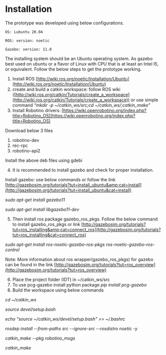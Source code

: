 
# Installation

The prototype was developed using below configurations.

    OS: Lubuntu 20.04

    ROS: version: noetic

    Gazebo: version: 11.0

The installing system should be an Ubuntu operating system. As gazebo best used on ubuntu or a flavor of Linux with CPU that is at least an Intel I5, or equivalent. Follow the below steps to get the prototype working.

1. Install ROS
   [http://wiki.ros.org/noetic/Installation/Ubuntu](http://wiki.ros.org/noetic/Installation/Ubuntu)
2. create and build a catkin workspace: follow ROS wiki
   ([http://wiki.ros.org/catkin/Tutorials/create_a_workspace](http://wiki.ros.org/catkin/Tutorials/create_a_workspace))
   or use simple command
   *“mkdir -p ~/catkin_ws/src;cd
   ~/catkin_ws/;catkin_make”*
3. Install Robotino drivers:
   [https://wiki.openrobotino.org/index.php?title=Robotino_OS](https://wiki.openrobotino.org/index.php?title=Robotino_OS)

Download below 3 files

1. robotino-dev
2. rec-rpc
3. robotino-api2

Install the above deb files using gdebi

4. It is recommended to install gazebo and check for proper installation.

Install gazebo: use below commands or follow the link
[http://gazebosim.org/tutorials?tut=install_ubuntu&amp;cat=install](http://gazebosim.org/tutorials?tut=install_ubuntu&cat=install)

*sudo apt-get install gazebo11*

*sudo apt-get install libgazebo11-dev*

5. Then install ros package gazebo_ros_pkgs. Follow the below command to install gazebo_ros_pkgs or link
   [http://gazebosim.org/tutorials?tut=ros_installing&amp;cat=connect_ros](http://gazebosim.org/tutorials?tut=ros_installing&cat=connect_ros)

*sudo apt-get install ros-noetic-gazebo-ros-pkgs ros-noetic-gazebo-ros-control*

Note:
More information about ros wrapper(gazebo_ros_pkgs) for gazebo can be found in the link [http://gazebosim.org/tutorials?tut=ros_overview](http://gazebosim.org/tutorials?tut=ros_overview)

6. Place the project folder (IDT) in ~/catkin_ws/src
7. To use pcg-gazebo install python package *pip install pcg-gazebo*
8. Build the workspace using below commands

*cd ~/catkin_ws*

*source devel/setup.bash*

*echo "source ~/catkin_ws/devel/setup.bash" >> ~/.bashrc*

*rosdep install --from-paths src --ignore-src --rosdistro noetic -y*

*catkin_make --pkg robotino_msgs*

*catkin_make*
